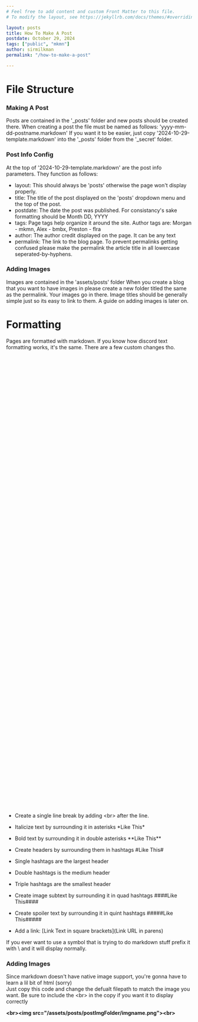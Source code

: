 ```yaml
---
# Feel free to add content and custom Front Matter to this file.
# To modify the layout, see https://jekyllrb.com/docs/themes/#overriding-theme-defaults

layout: posts
title: How To Make A Post
postdate: October 29, 2024
tags: ["public", "mkmn"]
author: sirmilkman
permalink: "/how-to-make-a-post"

---
```


# File Structure #

### Making A Post ###
Posts are contained in the '\_posts' folder and new posts should be created there.
When creating a post the file must be named as follows: 'yyyy-mm-dd-postname.markdown' If you want it to be easier, just copy '2024-10-29-template.markdown' into the '\_posts' folder from the '\_secret' folder. 

### Post Info Config ###
At the top of '2024-10-29-template.markdown' are the post info parameters. They function as follows:
- layout: This should always be 'posts' otherwise the page won't display properly.
- title: The title of the post displayed on the 'posts' dropdown menu and the top of the post.
- postdate: The date the post was published. For consistancy's sake formatting should be Month DD, YYYY
- tags: Page tags help organize it around the site. Author tags are: Morgan - mkmn, Alex - bmbx, Preston - flra 
- author: The author credit displayed on the page. It can be any text
- permalink: The link to the blog page. To prevent permalinks getting confused please make the permalink the article title in all lowercase seperated-by-hyphens.

### Adding Images ###
Images are contained in the 'assets/posts' folder
When you create a blog that you want to have images in please create a new folder titled the same as the permalink. Your images go in there.
Image titles should be generally simple just so its easy to link to them.
A guide on adding images is later on.


# Formatting #
Pages are formatted with markdown. If you know how discord text formatting works, it's the same. There are a few custom changes tho.
<br>
<br>
<br>
<br>
<br>
<br>
<br>
<br>
<br>
<br>
<br>
<br>
<br>
<br>
<br>
<br>
<br>
<br>
<br>
<br>
<br>
<br>
<br>
<br>
<br>
<br>
<br>
<br>
<br>
<br>
<br>
<br>
<br>
<br>
<br>
<br>
<br>
<br>
<br>
<br>
<br>
<br>
<br>
<br>
<br>
<br>
<br>
<br>
<br>
<br>
<br>
<br>
<br>
<br>
<br>
<br>
<br>
<br>
<br>
<br>
<br>
<br>
<br>
<br>
<br>
<br>
<br>
<br>
<br>
<br>
<br>
<br>
<br>
<br>

- Create a single line break by adding \<br> after the line.

- Italicize text by surrounding it in asterisks \*Like This\*
- Bold text by surrounding it in double asterisks \*\*Like This\*\*

- Create headers by surrounding them in hashtags \#Like This\# 
- Single hashtags are the largest header 
- Double hashtags is the medium header 
- Triple hashtags are the smallest header

- Create image subtext by surrounding it in quad hashtags \#\#\#\#Like This\#\#\#\#
- Create spoiler text by surrounding it in quint hashtags \#\#\#\#\#Like This\#\#\#\#\#

- Add a link: \[Link Text in square brackets\](Link URL in parens)

If you ever want to use a symbol that is trying to do markdown stuff prefix it with \\ and it will display normally.

### Adding Images ###

Since markdown doesn't have native image support, you're gonna have to learn a lil bit of html (sorry)<br>
Just copy this code and change the defualt filepath to match the image you want. Be sure to include the \<br> in the copy if you want it to display correctly

**\<br>\<img src="/assets/posts/postImgFolder/imgname.png">\<br>**

